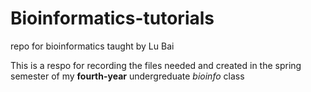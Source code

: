 # Bioinformatics-tutorials 
repo for bioinformatics taught by Lu Bai

This is a respo for recording the files needed and created in the spring semester of my **fourth-year** undergreduate *bioinfo* class
